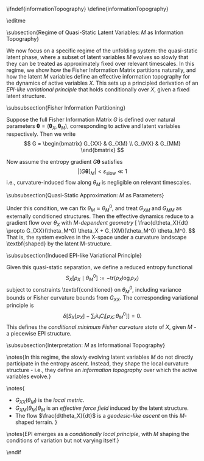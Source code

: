 \ifndef{informationTopography}
\define{informationTopography}

\editme


\subsection{Regime of Quasi-Static Latent Variables: $M$ as Information Topography}

We now focus on a specific regime of the unfolding system: the quasi-static latent phase, where a subset of latent variables $M$ evolves so slowly that they can be treated as approximately fixed over relevant timescales. In this regime, we show how the Fisher Information Matrix partitions naturally, and how the latent $M$ variables define an effective information topography for the dynamics of active variables $X$. This sets up a principled derivation of an *EPI-like variational principle* that holds conditionally over $X$, given a fixed latent structure.

\subsubsection{Fisher Information Partitioning}

Suppose the full Fisher Information Matrix $G$ is defined over natural parameters $\boldsymbol{\theta} = (\boldsymbol{\theta}_X, \boldsymbol{\theta}_M)$, corresponding to active and latent variables respectively. Then we write
$$
G =
\begin{bmatrix}
G_{XX} & G_{XM} \\
G_{MX} & G_{MM}
\end{bmatrix}
$$

Now assume the entropy gradient $G \boldsymbol{\theta}$ satisfies
$$
\left| \left[ G \boldsymbol{\theta} \right]_M \right| < \varepsilon_{\text{slow}} \ll 1
$$
i.e., curvature-induced flow along $\theta_M$ is negligible on relevant timescales.

\subsubsection{Quasi-Static Approximation: $M$ as Parameters}

Under this condition, we can fix $\theta_M \approx \theta_M^0$, and treat $G_{XM}$ and $G_{MM}$ as externally conditioned structures. Then the effective dynamics reduce to a gradient flow over $\theta_X$ with *$M$-dependent geometry*
\[
\frac{d\theta_X}{dt} \propto G_{XX}(\theta_M^0) \theta_X + G_{XM}(\theta_M^0) \theta_M^0.
$$
That is, the system evolves in the X-space under a curvature landscape \textbf{shaped} by the latent M-structure.

\subsubsection{Induced EPI-like Variational Principle}

Given this quasi-static separation, we define a reduced entropy functional
$$
S_X[\rho_X \mid \theta_M^0] := - \mathrm{tr}(\rho_X \log \rho_X)
$$
subject to constraints \textbf{conditioned} on $\theta_M^0$, including variance bounds or Fisher curvature bounds from $G_{XX}$. The corresponding variational principle is
$$
\delta \left[ S_X[\rho_X] - \sum_i \lambda_i C_i[\rho_X; \theta_M^0] \right] = 0.
$$
This defines the *conditional minimum Fisher curvature state* of $X$, given $M$ - a piecewise EPI structure.

\subsubsection{Interpretation: $M$ as Informational Topography}

\notes{In this regime, the slowly evolving latent variables $M$ do not directly participate in the entropy ascent. Instead, they shape the local curvature structure - i.e., they define an *information topography* over which the active variables evolve.}

\notes{
* $G_{XX}(\theta_M)$ is the *local metric*.
* $G_{XM}(\theta_M) \theta_M$ is an *effective force field* induced by the latent structure.
* The flow $\frac{d\theta_X}{dt}$ is a *geodesic-like ascent* on this $M$-shaped terrain.
}

\notes{EPI emerges as a *conditionally local principle*, with $M$ shaping the conditions of variation but not varying itself.}

\endif
